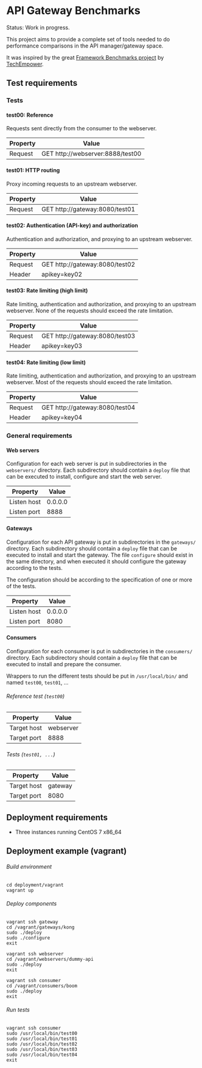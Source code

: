 # API Gateway Benchmarks

Status: Work in progress.

This project aims to provide a complete set of tools needed to do performance comparisons in the API manager/gateway space.

It was inspired by the great [Framework Benchmarks project](https://github.com/TechEmpower/FrameworkBenchmarks) by [TechEmpower](https://www.techempower.com/benchmarks/).

## Test requirements

### Tests

#### test00: Reference

Requests sent directly from the consumer to the webserver.

| Property    |                            Value |
|-------------|----------------------------------|
| Request     | GET http://webserver:8888/test00 |

#### test01: HTTP routing

Proxy incoming requests to an upstream webserver.

| Property    |                          Value |
|-------------|--------------------------------|
| Request     | GET http://gateway:8080/test01 |

#### test02: Authentication (API-key) and authorization

Authentication and authorization, and proxying to an upstream webserver.

| Property    |                          Value |
|-------------|--------------------------------|
| Request     | GET http://gateway:8080/test02 |
| Header      | apikey=key02                   |

#### test03: Rate limiting (high limit)

Rate limiting, authentication and authorization, and proxying to an upstream webserver. None of the requests should exceed the rate limitation.

| Property    |                          Value |
|-------------|--------------------------------|
| Request     | GET http://gateway:8080/test03 |
| Header      | apikey=key03                   |

#### test04: Rate limiting (low limit)

Rate limiting, authentication and authorization, and proxying to an upstream webserver. Most of the requests should exceed the rate limitation.

| Property    |                          Value |
|-------------|--------------------------------|
| Request     | GET http://gateway:8080/test04 |
| Header      | apikey=key04                   |

### General requirements

#### Web servers

Configuration for each web server is put in subdirectories in the ``webservers/`` directory. Each subdirectory should contain a ``deploy`` file that can be executed to install, configure and start the web server.

| Property    |   Value |
|-------------|---------|
| Listen host | 0.0.0.0 |
| Listen port |    8888 |

#### Gateways

Configuration for each API gateway is put in subdirectories in the ``gateways/`` directory. Each subdirectory should contain a ``deploy`` file that can be executed to install and start the gateway. The file ``configure`` should exist in the same directory, and when executed it should configure the gateway according to the tests.

The configuration should be according to the specification of one or more of the tests.

| Property    |   Value |
|-------------|---------|
| Listen host | 0.0.0.0 |
| Listen port |    8080 |

#### Consumers

Configuration for each consumer is put in subdirectories in the ``consumers/`` directory. Each subdirectory should contain a ``deploy`` file that can be executed to install and prepare the consumer.

Wrappers to run the different tests should be put in ``/usr/local/bin/`` and named ``test00``, ``test01``, ...

###### Reference test (``test00``)

| Property    |     Value |
|-------------|-----------|
| Target host | webserver |
| Target port |      8888 |

###### Tests (``test01, ...``)

| Property    |   Value |
|-------------|---------|
| Target host | gateway |
| Target port |    8080 |

## Deployment requirements

* Three instances running CentOS 7 x86_64

## Deployment example (vagrant)

###### Build environment

    cd deployment/vagrant
    vagrant up

###### Deploy components

    vagrant ssh gateway
    cd /vagrant/gateways/kong
    sudo ./deploy
    sudo ./configure
    exit

    vagrant ssh webserver
    cd /vagrant/webservers/dummy-api
    sudo ./deploy
    exit

    vagrant ssh consumer
    cd /vagrant/consumers/boom
    sudo ./deploy
    exit

###### Run tests

    vagrant ssh consumer
    sudo /usr/local/bin/test00
    sudo /usr/local/bin/test01
    sudo /usr/local/bin/test02
    sudo /usr/local/bin/test03
    sudo /usr/local/bin/test04
    exit

